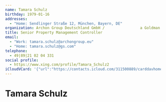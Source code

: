 ```yaml
---
name: Tamara Schulz
birthday: 1979-01-16
addresses:
  - "Home: Sendlinger Straße 12, München, Bayern, DE"
organization: Archon Group Deutschland GmbH /                a Goldman Sachs Company
title: Senior Property Management Controller
email:
  - "Work: tamara.schulz@archongroup.eu"
  - "Home: tamara.schulz@gs.com"
telephone:
  - 49|89|21 02 04 331
social profile:
  - https://www.xing.com/profile/Tamara_Schulz2
iCloudVCard: '{"url":"https://contacts.icloud.com/311500889/carddavhome/card/MWY5YTgwNTQtYjkyYS00OTE4LTkyMjUtYmJlZGFiNGNmN2Ni.vcf","etag":"\"kmfhbzv9\"","data":"BEGIN:VCARD\r\nVERSION:3.0\r\nFN:\r\nN:Schulz;Tamara;;;\r\nUID:1f9a8054-b92a-4918-9225-bbedab4cf7cb\r\nBDAY;VALUE=date:1979-01-16\r\nADR;TYPE=HOME:;;Sendlinger Straße 12;München;Bayern;;DE;\r\nWP1.X-ABLABEL:Work\r\nWP2.X-ABLABEL:Work\r\nWP3.X-ABLABEL:Work\r\nitem0.X-ABLABEL:xing\r\nPRODID:ez-vcard 0.9.13-fc\r\nREV:2025-04-03T22:09:25Z\r\nORG:Archon Group Deutschland GmbH /                a Goldman Sachs Company;\r\nTITLE:Senior Property Management Controller\r\nEMAIL;TYPE=WORK:tamara.schulz@archongroup.eu\r\nEMAIL;TYPE=HOME:tamara.schulz@gs.com\r\nPHOTO;VALUE=uri:https://gateway.icloud.com/contacts/311500889/ck/card/fb7bd\r\n e2c5eaa632938e2dc6975399a13\r\nTEL:49|89|21 02 04 331\r\nitem0.X-SOCIALPROFILE;X-USER=Tamara_Schulz2:https://www.xing.com/profile/Ta\r\n mara_Schulz2\r\nEND:VCARD"}'
---
```

# Tamara Schulz